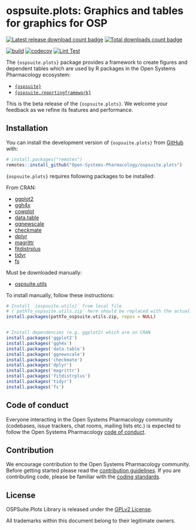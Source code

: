 
# ospsuite.plots: Graphics and tables for graphics for OSP

<!-- badges: start -->

  [![Latest release download count badge](https://img.shields.io/github/downloads/Open-Systems-Pharmacology/OSPSuite.Plots/latest/total?label=%E2%AD%B3%20Downloads%20latest%20release)](https://github.com/Open-Systems-Pharmacology/OSPSuite.Plots/releases/latest)
  [![Total downloads count badge](https://img.shields.io/github/downloads/Open-Systems-Pharmacology/OSPSuite.Plots/total?label=%E2%AD%B3%20Downloads%20total)](https://github.com/Open-Systems-Pharmacology/OSPSuite.Plots/releases)

  [![build](https://img.shields.io/github/actions/workflow/status/Open-Systems-Pharmacology/OSPSuite.Plots/main-workflow.yaml?logo=github&logoColor=white&label=Build)](https://github.com/Open-Systems-Pharmacology/OSPSuite.Plots/actions/workflows/main-workflow.yaml)
  [![codecov](https://codecov.io/gh/Open-Systems-Pharmacology/OSPSuite.Plots/branch/main/graph/badge.svg)](https://codecov.io/gh/Open-Systems-Pharmacology/OSPSuite.Plots)
  [![Lint Test](https://img.shields.io/github/actions/workflow/status/Open-Systems-Pharmacology/OSPSuite.Plots/lint.yaml?logo=githubactions&logoColor=white&label=lint)](https://github.com/Open-Systems-Pharmacology/OSPSuite.Plots/actions/workflows/lint.yaml)

<!-- badges: end -->


The `{ospsuite.plots}` package provides a framework to create
figures and dependent tables which are used by R packages in the Open Systems
Pharmacology ecosystem:

-   [`{ospsuite}`](https://www.open-systems-pharmacology.org/OSPSuite-R/)
-   [`{ospsuite.reportingframework}`](https://www.open-systems-pharmacology.org/OSPSuite.ReportingFramework/)

This is the beta release of the  `{ospsuite.plots}`. We welcome your feedback as we refine its features and performance.

## Installation

You can install the development version of `{ospsuite.plots}` from
[GitHub](https://github.com/) with:

``` r
# install.packages("remotes")
remotes::install_github("Open-Systems-Pharmacology/ospsuite.plots")
```

`{ospsuite.plots}` requires following packages to be installed:

From CRAN:

- [ggplot2](https://cran.r-project.org/package=ggplot2/index.html)
- [ggh4x](https://cran.r-project.org/package=ggh4x/index.html)
- [cowplot](https://cran.r-project.org/package=cowplot/index.html)
- [data.table](https://cran.r-project.org/package=data.table/index.html)
- [ggnewscale](https://cran.r-project.org/package=ggnewscale/index.html)
- [checkmate](https://cran.r-project.org/package=checkmate/index.html)
- [dplyr](https://cran.r-project.org/package=checkmate/index.html)
- [magrittr](https://cran.r-project.org/package=magrittr/index.html)
- [fitdistrplus](https://cran.r-project.org/package=magrittr/index.html)
- [tidyr](https://cran.r-project.org/package=tidyr/index.html)
- [fs](https://cran.r-project.org/package=fs/index.html)

Must be downloaded manually:

-   [ospsuite.utils](https://github.com/Open-Systems-Pharmacology/OSPSuite.RUtils/releases/download/v1.3.17/ospsuite.utils_1.3.17.zip)


To install manually, follow these instructions:

```r
# Install `{ospsuite.utils}` from local file 
# (`pathTo_ospsuite.utils.zip` here should be replaced with the actual path to the `.zip` file)
install.packages(pathTo_ospsuite.utils.zip, repos = NULL)


# Install dependencies (e.g. ggplot2) which are on CRAN
install.packages('ggplot2')
install.packages('ggh4x')
install.packages('data.table')
install.packages('ggnewscale')
install.packages('checkmate')
install.packages('dplyr')
install.packages('magrittr')
install.packages('fitdistrplus')
install.packages('tidyr')
install.packages('fs')

```

## Code of conduct

Everyone interacting in the Open Systems Pharmacology community (codebases,
issue trackers, chat rooms, mailing lists etc.) is expected to follow the Open
Systems Pharmacology [code of
conduct](https://github.com/Open-Systems-Pharmacology/Suite/blob/master/CODE_OF_CONDUCT.md).

## Contribution

We encourage contribution to the Open Systems Pharmacology community.
Before getting started please read the [contribution
guidelines](https://github.com/Open-Systems-Pharmacology/Suite/blob/master/CONTRIBUTING.md).
If you are contributing code, please be familiar with the [coding
standards](https://github.com/Open-Systems-Pharmacology/Suite/blob/master/CODING_STANDARDS_R.md).

## License

OSPSuite.Plots Library is released under the [GPLv2 License](LICENSE).

All trademarks within this document belong to their legitimate owners.
